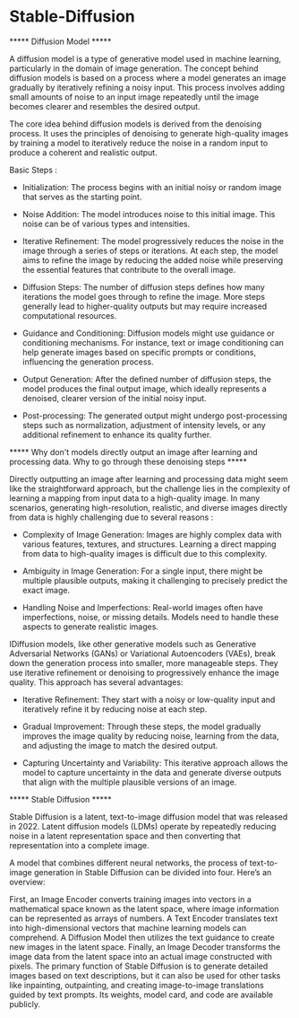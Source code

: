 # Stable-Diffusion

*****  Diffusion Model  *****

A diffusion model is a type of generative model used in machine learning, particularly in the domain of image generation. The concept behind diffusion models is based on a process where a model generates an image gradually by iteratively refining a noisy input. This process involves adding small amounts of noise to an input image repeatedly until the image becomes clearer and resembles the desired output.

The core idea behind diffusion models is derived from the denoising process. It uses the principles of denoising to generate high-quality images by training a model to iteratively reduce the noise in a random input to produce a coherent and realistic output.

Basic Steps :

* Initialization: The process begins with an initial noisy or random image that serves as the starting point.

* Noise Addition: The model introduces noise to this initial image. This noise can be of various types and intensities.

* Iterative Refinement: The model progressively reduces the noise in the image through a series of steps or iterations. At each step, the model aims to
  refine the image by reducing the added noise while preserving the essential features that contribute to the overall image.

* Diffusion Steps: The number of diffusion steps defines how many iterations the model goes through to refine the image. More steps generally lead to
  higher-quality outputs but may require increased computational resources.

* Guidance and Conditioning: Diffusion models might use guidance or conditioning mechanisms. For instance, text or image conditioning can help generate 
  images based on specific prompts or conditions, influencing the generation process.

* Output Generation: After the defined number of diffusion steps, the model produces the final output image, which ideally represents a denoised, 
  clearer version of the initial noisy input.

* Post-processing: The generated output might undergo post-processing steps such as normalization, adjustment of intensity levels, or any additional 
  refinement to enhance its quality further.

*****  Why don't models directly output an image after learning and processing data. Why to go through these denoising steps  *****

Directly outputting an image after learning and processing data might seem like the straightforward approach, but the challenge lies in the complexity of learning a mapping from input data to a high-quality image. In many scenarios, generating high-resolution, realistic, and diverse images directly from data is highly challenging due to several reasons :

* Complexity of Image Generation: Images are highly complex data with various features, textures, and structures. Learning a direct mapping from data 
  to high-quality images is difficult due to this complexity.

* Ambiguity in Image Generation: For a single input, there might be multiple plausible outputs, making it challenging to precisely predict the exact 
  image.

* Handling Noise and Imperfections: Real-world images often have imperfections, noise, or missing details. Models need to handle these aspects to 
  generate realistic images.

IDiffusion models, like other generative models such as Generative Adversarial Networks (GANs) or Variational Autoencoders (VAEs), break down the generation process into smaller, more manageable steps. They use iterative refinement or denoising to progressively enhance the image quality. This approach has several advantages:

* Iterative Refinement: They start with a noisy or low-quality input and iteratively refine it by reducing noise at each step.

* Gradual Improvement: Through these steps, the model gradually improves the image quality by reducing noise, learning from the data, and adjusting the 
  image to match the desired output.

* Capturing Uncertainty and Variability: This iterative approach allows the model to capture uncertainty in the data and generate diverse outputs that 
  align with the multiple plausible versions of an image.


*****  Stable Diffusion  *****

Stable Diffusion is a latent, text-to-image diffusion model that was released in 2022. Latent diffusion models (LDMs) operate by repeatedly reducing noise in a latent representation space and then converting that representation into a complete image.

A model that combines different neural networks, the process of text-to-image generation in Stable Diffusion can be divided into four. Here’s an overview:

First, an Image Encoder converts training images into vectors in a mathematical space known as the latent space, where image information can be represented as arrays of numbers.
A Text Encoder translates text into high-dimensional vectors that machine learning models can comprehend.
A Diffusion Model then utilizes the text guidance to create new images in the latent space.
Finally, an Image Decoder transforms the image data from the latent space into an actual image constructed with pixels.
The primary function of Stable Diffusion is to generate detailed images based on text descriptions, but it can also be used for other tasks like inpainting, outpainting, and creating image-to-image translations guided by text prompts. Its weights, model card, and code are available publicly.
